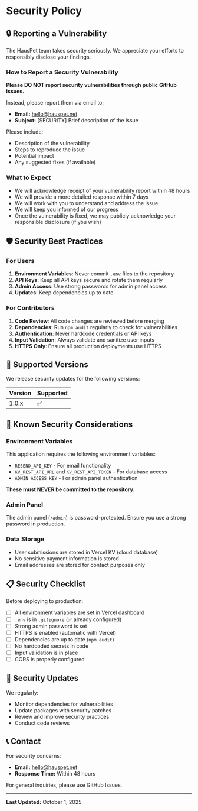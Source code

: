 # Security Policy

## 🔒 Reporting a Vulnerability

The HausPet team takes security seriously. We appreciate your efforts to responsibly disclose your findings.

### How to Report a Security Vulnerability

**Please DO NOT report security vulnerabilities through public GitHub issues.**

Instead, please report them via email to:
- **Email:** hello@hauspet.net
- **Subject:** [SECURITY] Brief description of the issue

Please include:
- Description of the vulnerability
- Steps to reproduce the issue
- Potential impact
- Any suggested fixes (if available)

### What to Expect

- We will acknowledge receipt of your vulnerability report within 48 hours
- We will provide a more detailed response within 7 days
- We will work with you to understand and address the issue
- We will keep you informed of our progress
- Once the vulnerability is fixed, we may publicly acknowledge your responsible disclosure (if you wish)

## 🛡️ Security Best Practices

### For Users

1. **Environment Variables**: Never commit `.env` files to the repository
2. **API Keys**: Keep all API keys secure and rotate them regularly
3. **Admin Access**: Use strong passwords for admin panel access
4. **Updates**: Keep dependencies up to date

### For Contributors

1. **Code Review**: All code changes are reviewed before merging
2. **Dependencies**: Run `npm audit` regularly to check for vulnerabilities
3. **Authentication**: Never hardcode credentials or API keys
4. **Input Validation**: Always validate and sanitize user inputs
5. **HTTPS Only**: Ensure all production deployments use HTTPS

## 🔐 Supported Versions

We release security updates for the following versions:

| Version | Supported          |
| ------- | ------------------ |
| 1.0.x   | :white_check_mark: |

## 🚨 Known Security Considerations

### Environment Variables
This application requires the following environment variables:
- `RESEND_API_KEY` - For email functionality
- `KV_REST_API_URL` and `KV_REST_API_TOKEN` - For database access
- `ADMIN_ACCESS_KEY` - For admin panel authentication

**These must NEVER be committed to the repository.**

### Admin Panel
The admin panel (`/admin`) is password-protected. Ensure you use a strong password in production.

### Data Storage
- User submissions are stored in Vercel KV (cloud database)
- No sensitive payment information is stored
- Email addresses are stored for contact purposes only

## 📋 Security Checklist

Before deploying to production:

- [ ] All environment variables are set in Vercel dashboard
- [ ] `.env` is in `.gitignore` (✅ already configured)
- [ ] Strong admin password is set
- [ ] HTTPS is enabled (automatic with Vercel)
- [ ] Dependencies are up to date (`npm audit`)
- [ ] No hardcoded secrets in code
- [ ] Input validation is in place
- [ ] CORS is properly configured

## 🔄 Security Updates

We regularly:
- Monitor dependencies for vulnerabilities
- Update packages with security patches
- Review and improve security practices
- Conduct code reviews

## 📞 Contact

For security concerns:
- **Email:** hello@hauspet.net
- **Response Time:** Within 48 hours

For general inquiries, please use GitHub Issues.

---

**Last Updated:** October 1, 2025

